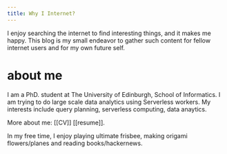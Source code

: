 ```yaml
---
title: Why I Internet?
---
```


I enjoy searching the internet to find interesting things, and it makes me happy. This blog is my small endeavor to gather such content for fellow internet users and for my own future self.

# about me

I am a PhD. student at The University of Edinburgh, School of Informatics. I am trying to do large scale data analytics using Serverless workers. My interests include query planning, serverless computing, data anaytics. 

More about me: [[CV]] [[resume]].

In my free time, I enjoy playing ultimate frisbee, making origami flowers/planes and reading books/hackernews.